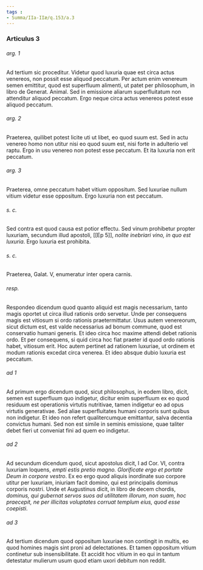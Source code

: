 ```yaml
---
tags : 
- Summa/IIa-IIæ/q.153/a.3
---
```


### Articulus 3

###### arg. 1
Ad tertium sic proceditur. Videtur quod luxuria quae est circa actus venereos, non possit esse aliquod peccatum. Per actum enim venereum semen emittitur, quod est superfluum alimenti, ut patet per philosophum, in libro de Generat. Animal. Sed in emissione aliarum superfluitatum non attenditur aliquod peccatum. Ergo neque circa actus venereos potest esse aliquod peccatum.

###### arg. 2
Praeterea, quilibet potest licite uti ut libet, eo quod suum est. Sed in actu venereo homo non utitur nisi eo quod suum est, nisi forte in adulterio vel raptu. Ergo in usu venereo non potest esse peccatum. Et ita luxuria non erit peccatum.

###### arg. 3
Praeterea, omne peccatum habet vitium oppositum. Sed luxuriae nullum vitium videtur esse oppositum. Ergo luxuria non est peccatum.

###### s. c.
Sed contra est quod causa est potior effectu. Sed vinum prohibetur propter luxuriam, secundum illud apostoli, [[Ep 5]], *nolite inebriari vino, in quo est luxuria*. Ergo luxuria est prohibita.

###### s. c.
Praeterea, Galat. V, enumeratur inter opera carnis.

###### resp.
Respondeo dicendum quod quanto aliquid est magis necessarium, tanto magis oportet ut circa illud rationis ordo servetur. Unde per consequens magis est vitiosum si ordo rationis praetermittatur. Usus autem venereorum, sicut dictum est, est valde necessarius ad bonum commune, quod est conservatio humani generis. Et ideo circa hoc maxime attendi debet rationis ordo. Et per consequens, si quid circa hoc fiat praeter id quod ordo rationis habet, vitiosum erit. Hoc autem pertinet ad rationem luxuriae, ut ordinem et modum rationis excedat circa venerea. Et ideo absque dubio luxuria est peccatum.

###### ad 1
Ad primum ergo dicendum quod, sicut philosophus, in eodem libro, dicit, semen est superfluum quo indigetur, dicitur enim superfluum ex eo quod residuum est operationis virtutis nutritivae, tamen indigetur eo ad opus virtutis generativae. Sed aliae superfluitates humani corporis sunt quibus non indigetur. Et ideo non refert qualitercumque emittantur, salva decentia convictus humani. Sed non est simile in seminis emissione, quae taliter debet fieri ut conveniat fini ad quem eo indigetur.

###### ad 2
Ad secundum dicendum quod, sicut apostolus dicit, I ad Cor. VI, contra luxuriam loquens, *empti estis pretio magno. Glorificate ergo et portate Deum in corpore vestro*. Ex eo ergo quod aliquis inordinate suo corpore utitur per luxuriam, iniuriam facit domino, qui est principalis dominus corporis nostri. Unde et Augustinus dicit, in libro de decem chordis, *dominus, qui gubernat servos suos ad utilitatem illorum, non suam, hoc praecepit, ne per illicitas voluptates corruat templum eius, quod esse coepisti*.

###### ad 3
Ad tertium dicendum quod oppositum luxuriae non contingit in multis, eo quod homines magis sint proni ad delectationes. Et tamen oppositum vitium continetur sub insensibilitate. Et accidit hoc vitium in eo qui in tantum detestatur mulierum usum quod etiam uxori debitum non reddit.

